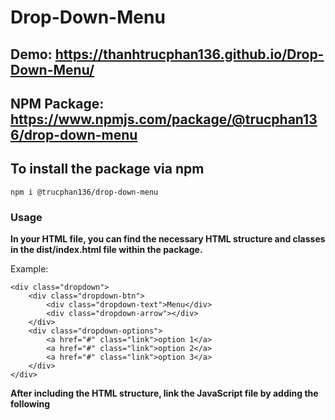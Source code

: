 # Drop-Down-Menu

## Demo: https://thanhtrucphan136.github.io/Drop-Down-Menu/

## NPM Package: https://www.npmjs.com/package/@trucphan136/drop-down-menu

## To install the package via npm

    npm i @trucphan136/drop-down-menu

### Usage

**In your HTML file, you can find the necessary HTML structure and classes in the dist/index.html file within the package.**

Example:

    <div class="dropdown">
        <div class="dropdown-btn">
            <div class="dropdown-text">Menu</div>
            <div class="dropdown-arrow"></div>
        </div>
        <div class="dropdown-options">
            <a href="#" class="link">option 1</a>
            <a href="#" class="link">option 2</a>
            <a href="#" class="link">option 3</a>
        </div>
    </div>

**After including the HTML structure, link the JavaScript file by adding the following <script> tag before the closing </body> tag in your HTML file:**

    <script defer src="node_modules/@trucphan136/drop-down-menu/dist/main.js"></script>
